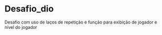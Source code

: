 # Desafio_dio

Desafio com uso de laços de repetição e função para exibição de jogador e nível do jogador 